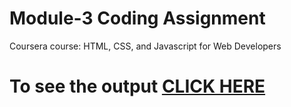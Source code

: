 

# Module-3 Coding Assignment

Coursera course: HTML, CSS, and Javascript for Web Developers

# To see the output [CLICK HERE](https://shamdevi.github.io/module-3-assignment/)
